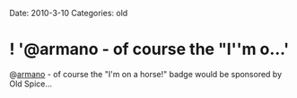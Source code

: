 Date: 2010-3-10
Categories: old

# ! '@armano - of course the "I''m o...'

@<a href="http://twitter.com/armano" class="aktt_username">armano</a> - of course the "I'm on a horse!" badge would be sponsored by Old Spice...
